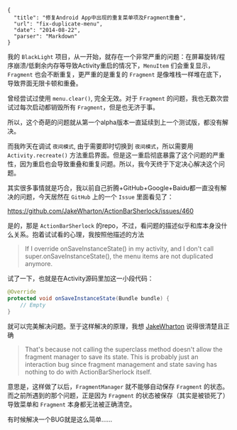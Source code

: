 ```
{
  "title": "修复Android App中出现的重复菜单项及Fragment重叠",
  "url": "fix-duplicate-menu",
  "date": "2014-08-22",
  "parser": "Markdown"
}
```


我的 `BlackLight` 项目，从一开始，就存在一个非常严重的问题：在屏幕旋转/程序崩溃/低剩余内存等导致Activity重启的情况下，`MenuItem` 们会重复显示，`Fragment` 也会不断重复，更严重的是重复的 `Fragment` 是像堆栈一样堆在底下，导致界面无限卡顿和重叠。

曾经尝试过使用 `menu.clear()`, 完全无效。对于 `Fragment` 的问题，我也无数次尝试过每次启动都销毁所有 `Fragment`，但是也无济于事。

所以，这个奇葩的问题就从第一个alpha版本一直延续到上一个测试版，都没有解决。

<!--more-->

而我昨天在调试 `夜间模式`, 由于需要即时切换到 `夜间模式`，所以需要用 `Activity.recreate()` 方法重启界面。但是这一重启彻底暴露了这个问题的严重性，因为重启也会导致重叠和重复问题。所以，我今天终于下定决心解决这个问题。

其实很多事情就是巧合，我以前自己折腾+GitHub+Google+Baidu都一直没有解决的问题，今天居然在 `GitHub` 上的一个 `Issue` 里面看见了：

<https://github.com/JakeWharton/ActionBarSherlock/issues/460>

是的，那是 `ActionBarSherlock` 的repo，不过，看问题的描述似乎和库本身没什么关系。抱着试试看的心理，我按照他描述的方法

> If I override onSaveInstanceState() in my activity, and I don't call super.onSaveInstanceState(), the menu items are not duplicated anymore.

试了一下，也就是在Activity源码里加这一小段代码：

```java
@Override
protected void onSaveInstanceState(Bundle bundle) {
	// Empty
}
```

就可以完美解决问题。至于这样解决的原理，我想 [JakeWharton](https://github.com/JakeWharton) 说得很清楚且正确

> That's because not calling the superclass method doesn't allow the fragment manager to save its state. This is probably just an interaction bug since fragment management and state saving has nothing to do with ActionBarSherlock itself.

意思是，这样做了以后，`FragmentManager` 就不能够自动保存 `Fragment` 的状态。而之前所遇到的那个问题，正是因为 `Fragment` 的状态被保存（其实是被锁死了）导致菜单和 `Fragment` 本身都无法被正确清空。

有时候解决一个BUG就是这么简单……
